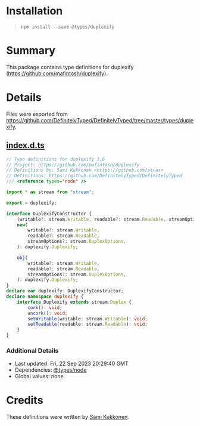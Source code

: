 # Installation
> `npm install --save @types/duplexify`

# Summary
This package contains type definitions for duplexify (https://github.com/mafintosh/duplexify).

# Details
Files were exported from https://github.com/DefinitelyTyped/DefinitelyTyped/tree/master/types/duplexify.
## [index.d.ts](https://github.com/DefinitelyTyped/DefinitelyTyped/tree/master/types/duplexify/index.d.ts)
````ts
// Type definitions for duplexify 3.6
// Project: https://github.com/mafintosh/duplexify
// Definitions by: Sami Kukkonen <https://github.com/strax>
// Definitions: https://github.com/DefinitelyTyped/DefinitelyTyped
/// <reference types="node" />

import * as stream from "stream";

export = duplexify;

interface DuplexifyConstructor {
    (writable?: stream.Writable, readable?: stream.Readable, streamOptions?: stream.DuplexOptions): duplexify.Duplexify;
    new(
        writable?: stream.Writable,
        readable?: stream.Readable,
        streamOptions?: stream.DuplexOptions,
    ): duplexify.Duplexify;

    obj(
        writable?: stream.Writable,
        readable?: stream.Readable,
        streamOptions?: stream.DuplexOptions,
    ): duplexify.Duplexify;
}
declare var duplexify: DuplexifyConstructor;
declare namespace duplexify {
    interface Duplexify extends stream.Duplex {
        cork(): void;
        uncork(): void;
        setWritable(writable: stream.Writable): void;
        setReadable(readable: stream.Readable): void;
    }
}

````

### Additional Details
 * Last updated: Fri, 22 Sep 2023 20:29:40 GMT
 * Dependencies: [@types/node](https://npmjs.com/package/@types/node)
 * Global values: none

# Credits
These definitions were written by [Sami Kukkonen](https://github.com/strax).
